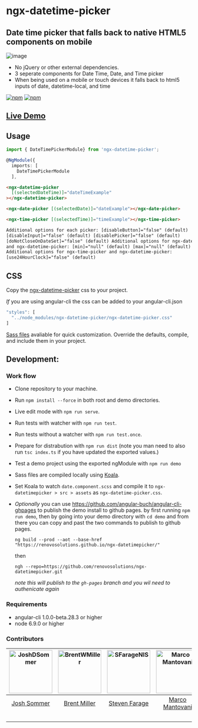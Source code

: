 # ngx-datetime-picker

## Date time picker that falls back to native HTML5 components on mobile

![image](https://cloud.githubusercontent.com/assets/13574057/24919884/1d00adac-1eb3-11e7-85b6-d221058d0b03.png)

- No jQuery or other external dependencies.
- 3 seperate components for Date Time, Date, and Time picker
- When being used on a mobile or touch devices it falls back to html5 inputs of date, datetime-local, and time

[![npm](https://img.shields.io/npm/v/ngx-datetime-picker.svg)](https://www.npmjs.com/package/ngx-datetime-picker)
[![npm](https://img.shields.io/npm/dt/ngx-datetime-picker.svg?label=npm%20downloads)](https://www.npmjs.com/package/ngx-datetime-picker)

## [Live Demo](https://renovosolutions.github.io/ngx-datetimepicker/)

## Usage

```typescript
import { DateTimePickerModule} from 'ngx-datetime-picker';

@NgModule({
  imports: [
    DateTimePickerModule
  ],
```

```html
<ngx-datetime-picker
  [(selectedDateTime)]="dateTimeExample"
></ngx-datetime-picker>

<ngx-date-picker [(selectedDate)]="dateExample"></ngx-date-picker>

<ngx-time-picker [(selectedTime)]="timeExample"></ngx-time-picker>

Additional options for each picker: [disableButton]="false" (default)
[disableInput]="false" (default) [disablePicker]="false" (default)
[doNotCloseOnDateSet]="false" (default) Additional options for ngx-date-picker
and ngx-datetime-picker: [min]="null" (default) [max]="null" (default)
Additional options for ngx-time-picker and ngx-datetime-picker:
[use24HourClock]="false" (default)
```

## CSS

Copy the [ngx-datetime-picker](/scss/ngx-datetime-picker.css) css to your project.

_If_ you are using angular-cli the css can be added to your angular-cli.json

```typescript
"styles": [
  "../node_modules/ngx-datetime-picker/ngx-datetime-picker.css"
]
```

[Sass files](/scss/) avaliable for quick customization. Override the defaults, compile, and include them in your project.

## Development:

### Work flow

- Clone repository to your machine.
- Run `npm install --force` in both root and demo directories.
- Live edit mode with `npm run serve`.
- Run tests with watcher with `npm run test`.
- Run tests without a watcher with `npm run test.once`.
- Prepare for distrabution with `npm run dist` (note you man need to also run `tsc index.ts` if you have updated the exported values.)
- Test a demo project using the exported ngModule with `npm run demo`
- Sass files are compiled locally using [Koala](http://koala-app.com/).
- Set Koala to watch `date.component.scss` and compile it to `ngx-datetimepicker > src > assets` as `ngx-datetime-picker.css`.

- _Optionally_ you can use https://github.com/angular-buch/angular-cli-ghpages to publish the demo install to github pages. by first running `npm run demo`, then by going into your demo directory with `cd demo` and from there you can copy and past the two commands to publish to github pages.
  ```
  ng build --prod --aot --base-href "https://renovosolutions.github.io/ngx-datetimepicker/"
  ```
  then
  ```
  ngh --repo=https://github.com/renovosolutions/ngx-datetimepicker.git
  ```
  _note this will publish to the `gh-pages` branch and you wil need to authenicate again_

### Requirements

- angular-cli 1.0.0-beta.28.3 or higher
- node 6.9.0 or higher

### Contributors

| [<img alt="JoshDSommer" src="https://avatars.githubusercontent.com/u/1486275?v=3&s=117" width="117">](https://github.com/JoshDSommer) | [<img alt="BrentWMiller" src="https://avatars.githubusercontent.com/u/13574057?v=3&s=117" width="117">](https://github.com/BrentWMiller) | [<img alt="SFarageNIS" src="https://avatars.githubusercontent.com/u/1518056?v=3&s=117" width="117">](https://github.com/SFarageNIS) | [<img alt="Marco Mantovani" src="https://avatars.githubusercontent.com/u/3605680?v=3&s=117" width="117">](https://github.com/TheLand) | [<img alt="Jojie Palahang" src="https://avatars.githubusercontent.com/u/19182512?v=3&s=117" width="117">](https://github.com/JojiePalahang) | [<img alt="Sam Graber" src="https://avatars.githubusercontent.com/u/6878589?v=3" width="117">](https://github.com/SamGraber) | [<img alt="alecrem" src="https://avatars.githubusercontent.com/u/685555?&v=3=117" width="117">](https://github.com/alecrem) | [<img alt="jrquick17" src="https://avatars.githubusercontent.com/u/7435558?&v=3=117" width="117">](https://github.com/jrquiick17) |
| :-----------------------------------------------------------------------------------------------------------------------------------: | :--------------------------------------------------------------------------------------------------------------------------------------: | :---------------------------------------------------------------------------------------------------------------------------------: | :-----------------------------------------------------------------------------------------------------------------------------------: | :-----------------------------------------------------------------------------------------------------------------------------------------: | :--------------------------------------------------------------------------------------------------------------------------: | :-------------------------------------------------------------------------------------------------------------------------: | :-------------------------------------------------------------------------------------------------------------------------------: |
|                                             [Josh Sommer](https://github.com/JoshDSommer)                                             |                                             [Brent Miller](https://github.com/BrentWMiller)                                              |                                           [Steven Farage](https://github.com/SFarageNIS)                                            |                                             [Marco Mantovani](https://github.com/TheLand)                                             |                                             [Jojie Palahang](https://github.com/JojiePalahang)                                              |                                          [Sam Graber](https://github.com/SamGraber)                                          |                                      [Alejandro Cremades](https://github.com/alecrem)                                       |                                      [Jeremy Quick](https://github.com/jrquick17)                                                   |
|                                                                                                                                       |                                                                                                                                          |                                                                                                                                     |                                                                                                                                       |                                                                                                                                             |                                                                                                                              |                                                                                                                             |                                            [Personal](https://jrquick.com)                                                        |
